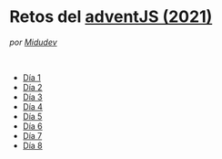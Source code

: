 # Retos del [adventJS (2021)](https://2021.adventjs.dev/)
*por [Midudev](https://github.com/midudev)*

<br>

* [Día 1](/challenges/day1.md)
* [Día 2](/challenges/day2.md)
* [Día 3](/challenges/day3.md)
* [Día 4](/challenges/day4.md)
* [Día 5](/challenges/day5.md)
* [Día 6](/challenges/day6.md)
* [Día 7](/challenges/day7.md)
* [Día 8](/challenges/day8.md)
